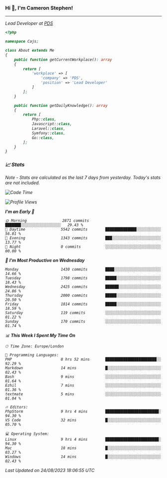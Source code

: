 ### Hi 👋, I'm Cameron Stephen!
<hr>
<p><em>Lead Developer at <a href="https://prindatasolutions.co.uk">PDS</a></p>


```php
<?php

namespace Cajs;

class About extends Me
{
    public function getCurrentWorkplace(): array
    {
        return [
            'workplace' => [
                'company' => 'PDS',
                'position' => 'Lead Developer'
            ]
        ];
    }

    public function getDailyKnowledge(): array
    {
        return [
            Php::class,
            Javascript::class,
            Laravel::class,
            Symfony::class,
            Go::class,
        ];
    }
}
```

### 📈 Stats
<p><em>Note - Stats are calculated as the last 7 days from yesterday. Today's stats are not included.</em></p>


<!--START_SECTION:waka-->
![Code Time](http://img.shields.io/badge/Code%20Time-3%2C504%20hrs%2051%20mins-blue)

![Profile Views](http://img.shields.io/badge/Profile%20Views-0-blue)

**I'm an Early 🐤** 

```text
🌞 Morning                2871 commits        ███████░░░░░░░░░░░░░░░░░░   29.43 % 
🌆 Daytime                5542 commits        ██████████████░░░░░░░░░░░   56.81 % 
🌃 Evening                1343 commits        ███░░░░░░░░░░░░░░░░░░░░░░   13.77 % 
🌙 Night                  0 commits           ░░░░░░░░░░░░░░░░░░░░░░░░░   00.00 % 
```
📅 **I'm Most Productive on Wednesday** 

```text
Monday                   1430 commits        ████░░░░░░░░░░░░░░░░░░░░░   14.66 % 
Tuesday                  1798 commits        █████░░░░░░░░░░░░░░░░░░░░   18.43 % 
Wednesday                2425 commits        ██████░░░░░░░░░░░░░░░░░░░   24.86 % 
Thursday                 2000 commits        █████░░░░░░░░░░░░░░░░░░░░   20.50 % 
Friday                   1814 commits        █████░░░░░░░░░░░░░░░░░░░░   18.59 % 
Saturday                 119 commits         ░░░░░░░░░░░░░░░░░░░░░░░░░   01.22 % 
Sunday                   170 commits         ░░░░░░░░░░░░░░░░░░░░░░░░░   01.74 % 
```


📊 **This Week I Spent My Time On** 

```text
🕑︎ Time Zone: Europe/London

💬 Programming Languages: 
PHP                      8 hrs 52 mins       ███████████████████████░░   92.29 % 
Markdown                 14 mins             █░░░░░░░░░░░░░░░░░░░░░░░░   02.43 % 
Bash                     9 mins              ░░░░░░░░░░░░░░░░░░░░░░░░░   01.64 % 
Ezhil                    7 mins              ░░░░░░░░░░░░░░░░░░░░░░░░░   01.36 % 
textmate                 5 mins              ░░░░░░░░░░░░░░░░░░░░░░░░░   01.04 % 

🔥 Editors: 
PhpStorm                 9 hrs 4 mins        ████████████████████████░   94.30 % 
VS Code                  32 mins             █░░░░░░░░░░░░░░░░░░░░░░░░   05.70 % 

💻 Operating System: 
Linux                    9 hrs 4 mins        ████████████████████████░   94.30 % 
Mac                      18 mins             █░░░░░░░░░░░░░░░░░░░░░░░░   03.27 % 
Windows                  14 mins             █░░░░░░░░░░░░░░░░░░░░░░░░   02.43 % 
```


 Last Updated on 24/08/2023 18:06:55 UTC
<!--END_SECTION:waka-->
